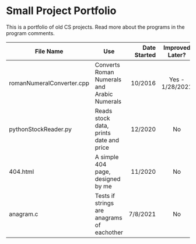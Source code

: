 # Small Project Portfolio
This is a portfolio of old CS projects. Read more about the programs in the program comments.

| File Name                            | Use                                                | Date Started | Improved Later? | Class                           | Note                                     |
| ------------------------------------ | -------------------------------------------------- | -----------: | :-------------: |-------------------------------- |------------------------------------------|
| romanNumeralConverter.cpp            | Converts Roman Numerals and Arabic Numerals        | 10/2016      | Yes - 1/28/2021 | CS 1337 - Computer Science 1    | Compiles with g++                        |
| pythonStockReader.py                 | Reads stock data, prints date and price            | 12/2020      | No              | Personal                        | Need PANDAS library to run               |
| 404.html                             | A simple 404 page, designed by me                  | 11/2020      | No              | Personal                        | HTML and CSS used                        |
| anagram.c                            | Tests if strings are anagrams of eachother         | 7/8/2021     | No              | Personal                        | Compiles with gcc                        |

